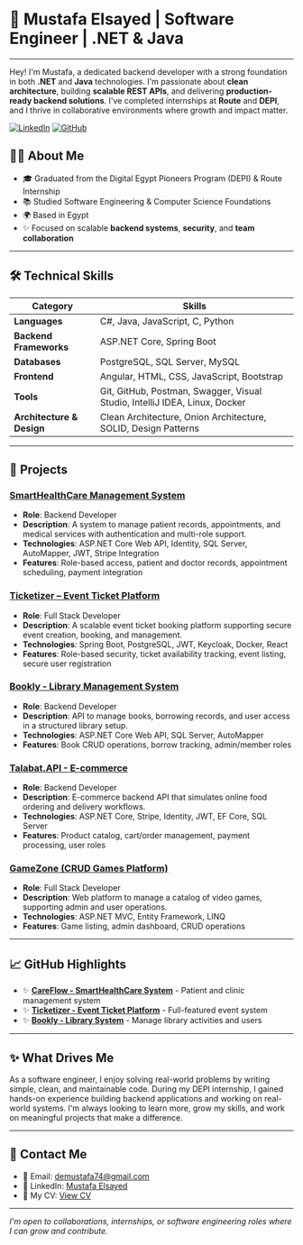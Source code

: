 # 🌟 Mustafa Elsayed | Software Engineer | .NET & Java

---

Hey! I'm Mustafa, a dedicated backend developer with a strong foundation in both **.NET** and **Java** technologies. I'm passionate about **clean architecture**, building **scalable REST APIs**, and delivering **production-ready backend solutions**. I've completed internships at **Route** and **DEPI**, and I thrive in collaborative environments where growth and impact matter.

[![LinkedIn](https://img.shields.io/badge/LinkedIn-Profile-blue)](https://www.linkedin.com/in/mustafaelsayed72/)
[![GitHub](https://img.shields.io/badge/GitHub-Follow-lightgrey)](https://github.com/MustafaElsayed74)

## 👨‍💻 About Me

- 🎓 Graduated from the Digital Egypt Pioneers Program (DEPI) & Route Internship  
- 📚 Studied Software Engineering & Computer Science Foundations  
- 🌍 Based in Egypt  
- ✨ Focused on scalable **backend systems**, **security**, and **team collaboration**

---

## 🛠️ Technical Skills

| **Category**              | **Skills**                                                                 |
|---------------------------|---------------------------------------------------------------------------|
| **Languages**             | C#, Java, JavaScript, C, Python                                           |
| **Backend Frameworks**    | ASP.NET Core, Spring Boot                                                 |
| **Databases**             | PostgreSQL, SQL Server, MySQL                                             |
| **Frontend**              | Angular, HTML, CSS, JavaScript, Bootstrap                                 |
| **Tools**                 | Git, GitHub, Postman, Swagger, Visual Studio, IntelliJ IDEA, Linux, Docker|
| **Architecture & Design** | Clean Architecture, Onion Architecture, SOLID, Design Patterns            |

---

## 💼 Projects

### [SmartHealthCare Management System](https://github.com/MustafaElsayed74/Smart-HealthCare-Management-System)

- **Role**: Backend Developer  
- **Description**: A system to manage patient records, appointments, and medical services with authentication and multi-role support.  
- **Technologies**: ASP.NET Core Web API, Identity, SQL Server, AutoMapper, JWT, Stripe Integration  
- **Features**: Role-based access, patient and doctor records, appointment scheduling, payment integration

### [Ticketizer – Event Ticket Platform](https://github.com/MustafaElsayed74/Event-Ticket-Platform)

- **Role**: Full Stack Developer  
- **Description**: A scalable event ticket booking platform supporting secure event creation, booking, and management.  
- **Technologies**: Spring Boot, PostgreSQL, JWT, Keycloak, Docker, React  
- **Features**: Role-based security, ticket availability tracking, event listing, secure user registration

### [Bookly - Library Management System](https://github.com/MustafaElsayed74/Library-Management-System)

- **Role**: Backend Developer  
- **Description**: API to manage books, borrowing records, and user access in a structured library setup.  
- **Technologies**: ASP.NET Core Web API, SQL Server, AutoMapper  
- **Features**: Book CRUD operations, borrow tracking, admin/member roles

### [Talabat.API - E-commerce](https://github.com/MustafaElsayed74/Talabat.API)

- **Role**: Backend Developer  
- **Description**: E-commerce backend API that simulates online food ordering and delivery workflows.  
- **Technologies**: ASP.NET Core, Stripe, Identity, JWT, EF Core, SQL Server  
- **Features**: Product catalog, cart/order management, payment processing, user roles

### [GameZone (CRUD Games Platform)](https://github.com/MustafaElsayed74/GameZone)

- **Role**: Full Stack Developer  
- **Description**: Web platform to manage a catalog of video games, supporting admin and user operations.  
- **Technologies**: ASP.NET MVC, Entity Framework, LINQ  
- **Features**: Game listing, admin dashboard, CRUD operations

---

## 📈 GitHub Highlights

- ✨ **[CareFlow - SmartHealthCare System](https://github.com/MustafaElsayed74/Smart-HealthCare-Management-System)** - Patient and clinic management system  
- ✨ **[Ticketizer - Event Ticket Platform](https://github.com/MustafaElsayed74/Event-Ticket-Platform)** - Full-featured event system  
- ✨ **[Bookly - Library System](https://github.com/MustafaElsayed74/Library-Management-System)** - Manage library activities and users

---

## ✨ What Drives Me

As a software engineer, I enjoy solving real-world problems by writing simple, clean, and maintainable code. During my DEPI internship, I gained hands-on experience building backend applications and working on real-world systems. I'm always looking to learn more, grow my skills, and work on meaningful projects that make a difference.

---

## 💍 Contact Me

- 📧 Email: [demustafa74@gmail.com](mailto:mustafaelsayed.dev@gmail.com)  
- 👤 LinkedIn: [Mustafa Elsayed](https://www.linkedin.com/in/mustafaelsayed72/)  
- 📄 My CV: <a href="https://drive.google.com/file/d/152_jEjDPU7MynPLEK508G1E2p1kTDS6C/view?usp=drive_link" target="_blank">View CV</a>

---

*I'm open to collaborations, internships, or software engineering roles where I can grow and contribute.*
